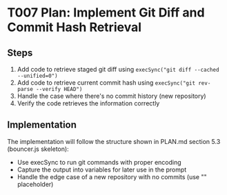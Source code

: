 # T007 Plan: Implement Git Diff and Commit Hash Retrieval

## Steps
1. Add code to retrieve staged git diff using `execSync("git diff --cached --unified=0")`
2. Add code to retrieve current commit hash using `execSync("git rev-parse --verify HEAD")`
3. Handle the case where there's no commit history (new repository)
4. Verify the code retrieves the information correctly

## Implementation
The implementation will follow the structure shown in PLAN.md section 5.3 (bouncer.js skeleton):
- Use execSync to run git commands with proper encoding
- Capture the output into variables for later use in the prompt
- Handle the edge case of a new repository with no commits (use "<new>" placeholder)